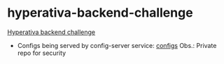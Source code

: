 # hyperativa-backend-challenge
[Hyperativa backend challenge](https://github.com/hyperativa/back-end)

* Configs being served by config-server service: [configs](https://github.com/Hachibitz/hyperativa-backend-challenge-configs) Obs.: Private repo for security
